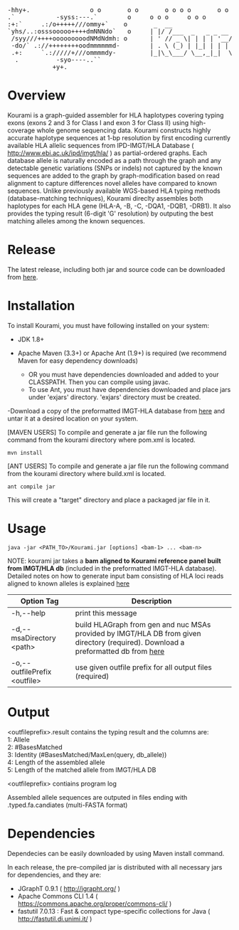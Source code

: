 <pre>
-hhy+.                o o       o o       o o o o       o o
.`           -syss:---.`        o     o o o     o o o         o o o     o o o
:+:`     .:/o+++++///ommy+`    o       _  __                               _
`yhs/..:osssooooo++++dmNNNdo`   o     | |/ /___  _   _ _ __ __ _ _ __ ___ (_)
 /syy///++++ooooooooodNMdNdmh: o      | ' // _ \| | | | '__/ _` | '_ ` _ \| |
 -do/` .://++++++++oodmmmmmmd-        | . \ (_) | |_| | | | (_| | | | | | | |
 .+:     `.://///+///ommmmdy-         |_|\_\___/ \__,_|_|  \__,_|_| |_| |_|_|
  .          -syo----..``          
            +y+.                
</pre>

# Overview

Kourami is a graph-guided assembler for HLA haplotypes covering typing exons (exons 2 and 3 for Class I and exon 3 for Class II) 
using high-coverage whole genome sequencing data. Kourami constructs highly accurate haplotype sequences at 1-bp resolution by 
first encoding currently available HLA allelic sequences from IPD-IMGT/HLA Database ( http://www.ebi.ac.uk/ipd/imgt/hla/ ) 
as partial-ordered graphs. Each database allele is naturally encoded as a path through the graph and any detectable genetic 
variations (SNPs or indels) not captured by the known sequences are added to the graph by graph-modification based on read alignment 
to capture differences novel alleles have compared to known sequences. Unlike previously available WGS-based HLA typing methods 
(database-matching techniques), Kourami direclty assembles both haplotypes for each HLA gene (HLA-A, -B, -C, -DQA1, -DQB1, -DRB1). 
It also provides the typing result (6-digit 'G' resolution) by outputing the best matching alleles among the known sequences.


# Release

The latest release, including both jar and source code can be downloaded from [here](https://github.com/Kingsford-Group/kourami/releases/tag/v0.9.1).



# Installation

To install Kourami, you must have following installed on your system:

- JDK 1.8+

- Apache Maven (3.3+) or Apache Ant (1.9+) is required (we recommend Maven for easy dependency downloads)
  - OR you must have dependencies downloaded and added to your CLASSPATH. Then you can compile using javac.
  - To use Ant, you must have dependencies downloaded and place jars under 'exjars' directory. 'exjars' directory must be created.

-Download a copy of the preformatted IMGT-HLA database from [here](https://github.com/Kingsford-Group/kourami/releases/download/v0.9/hla_3.24.0.tar.gz) and untar it at a desired location on your system.

[MAVEN USERS] To compile and generate a jar file run the following command from the kourami directory where pom.xml is located.
```
mvn install
```

[ANT USERS] To compile and generate a jar file run the following command from the kourami directory where build.xml is located.
```
ant compile jar
```

This will create a "target" directory and place a packaged jar file in it.

# Usage
```
java -jar <PATH_TO>/Kourami.jar [options] <bam-1> ... <bam-n>
```
NOTE: kourami jar takes a **bam aligned to Kourami reference panel built from IMGT/HLA db** (included in the preformatted IMGT-HLA database). 
Detailed notes on how to generate input bam consisting of HLA loci reads aligned to known alleles is explained [here](https://github.com/Kingsford-Group/kourami/preprocessing.md)

Option Tag | Description
----------------------- | -----------------------------
-h,--help | print this message
-d,--msaDirectory \<path> | build HLAGraph from gen and nuc MSAs provided by IMGT/HLA DB from given directory (required). Download a preformatted db from [here](https://github.com/Kingsford-Group/kourami/releases/download/v0.9/hla_3.24.0.tar.gz)
-o,--outfilePrefix \<outfile> | use given outfile prefix for all output files (required)

# Output

\<outfileprefix>.result contains the typing result and the columns are:  
1: Allele  
2: #BasesMatched  
3: Identity (#BasesMatched/MaxLen(query, db_allele))  
4: Length of the assembled allele  
5: Length of the matched allele from IMGT/HLA DB  
   
   
\<outfileprefix> contiains program log  
  
Assembled allele sequences are outputed in files ending with .typed.fa.candiates (multi-FASTA format)


# Dependencies
Dependecies can be easily downloaded by using Maven install command.

In each release, the pre-compiled jar is distributed with all necessary jars for dependencies, and they are:

- JGraphT 0.9.1 ( http://jgrapht.org/ )
- Apache Commons CLI 1.4 ( https://commons.apache.org/proper/commons-cli/ )
- fastutil 7.0.13 : Fast & compact type-specific collections for Java ( http://fastutil.di.unimi.it/ )
